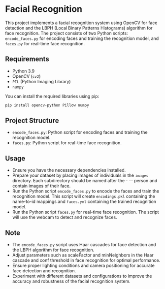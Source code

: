 # Facial Recognition

This project implements a facial recognition system using OpenCV for face detection and the LBPH (Local Binary Patterns Histograms) algorithm for face recognition. The project consists of two Python scripts: `encode_faces.py` for encoding faces and training the recognition model, and `faces.py` for real-time face recognition.

## Requirements

- Python 3.9
- OpenCV (`cv2`)
- `PIL` (Python Imaging Library)
- `numpy`

You can install the required libraries using pip:

```bash
pip install opencv-python Pillow numpy
```

## Project Structure

- `encode_faces.py`: Python script for encoding faces and training the recognition model.
- `faces.py`: Python script for real-time face recognition.

## Usage

- Ensure you have the necessary dependencies installed.
- Prepare your dataset by placing images of individuals in the `images` directory. Each subdirectory should be named after the - -- person and contain images of their face.
- Run the Python script `encode_faces.py` to encode the faces and train the recognition model. This script will create `encodings.pkl` containing the name-to-id mappings and `faces.yml` containing the trained recognition model.
- Run the Python script `faces.py` for real-time face recognition. The script will use the webcam to detect and recognize faces.

## Note

- The `encode_faces.py` script uses Haar cascades for face detection and the LBPH algorithm for face recognition.
- Adjust parameters such as scaleFactor and minNeighbors in the Haar cascade and conf threshold in face recognition for optimal performance.
- Ensure proper lighting conditions and camera positioning for accurate face detection and recognition.
- Experiment with different datasets and configurations to improve the accuracy and robustness of the facial recognition system.
